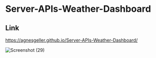 # Server-APIs-Weather-Dashboard

## Link

https://agnesgeller.github.io/Server-APIs-Weather-Dashboard/


![Screenshot (29)](https://github.com/AgnesGeller/Server-APIs-Weather-Dashboard/assets/147996856/d61ae66b-c337-4799-8475-76b8408f672b)
